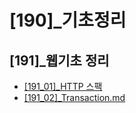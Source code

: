 # [190]_기초정리  
## [191]_웹기초 정리
* [[191_01]_HTTP 스팩]([191_01]_HTTP.md)
* [[191_02]_Transaction.md]([191_02]_Transaction.md)
